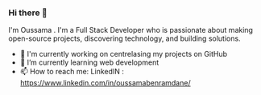 ### Hi there 👋
I'm Oussama . I'm a Full Stack Developer who is passionate about making open-source projects, discovering technology, and building solutions.
<!--
**OussamaBenramdane/OussamaBenramdane** is a ✨ _special_ ✨ repository because its `README.md` (this file) appears on your GitHub profile.

- 👯 I’m looking to collaborate on ...
- 🤔 I’m looking for help with ...
- 💬 Ask me about ...
- 😄 Pronouns: ...
- ⚡ Fun fact: ...
Here are some ideas to get you started:
-->
- 🔭 I'm currently working on centrelasing my projects on GitHub
- 🌱 I’m currently learning web development
- 📫 How to reach me: LinkedIN : https://www.linkedin.com/in/oussamabenramdane/


